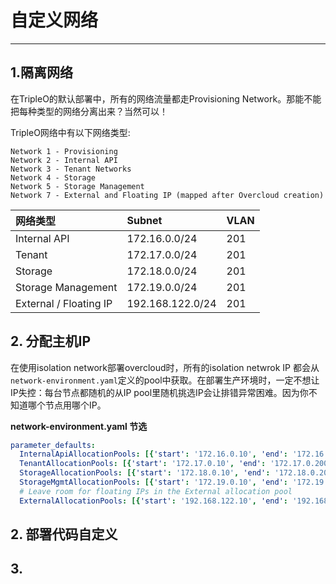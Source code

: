 # 自定义网络

---

## 1.隔离网络

在TripleO的默认部署中，所有的网络流量都走Provisioning Network。那能不能把每种类型的网络分离出来？当然可以！

TripleO网络中有以下网络类型:

```
Network 1 - Provisioning
Network 2 - Internal API
Network 3 - Tenant Networks
Network 4 - Storage
Network 5 - Storage Management
Network 7 - External and Floating IP (mapped after Overcloud creation)
```

| 网络类型 | Subnet | VLAN |
| :--- | :--- | :--- |
| Internal API | 172.16.0.0/24 | 201 |
| Tenant | 172.17.0.0/24 | 201 |
| Storage | 172.18.0.0/24 | 201 |
| Storage Management | 172.19.0.0/24 | 201 |
| External / Floating IP | 192.168.122.0/24 | 201 |

## 2. 分配主机IP

在使用isolation network部署overcloud时，所有的isolation netwrok IP 都会从`network-environment.yaml`定义的pool中获取。在部署生产环境时，一定不想让IP失控：每台节点都随机的从IP pool里随机挑选IP会让排错异常困难。因为你不知道哪个节点用哪个IP。

**network-environment.yaml 节选**

```yaml
parameter_defaults:
  InternalApiAllocationPools: [{'start': '172.16.0.10', 'end': '172.16.0.200'}]
  TenantAllocationPools: [{'start': '172.17.0.10', 'end': '172.17.0.200'}]
  StorageAllocationPools: [{'start': '172.18.0.10', 'end': '172.18.0.200'}]
  StorageMgmtAllocationPools: [{'start': '172.19.0.10', 'end': '172.19.0.200'}]
  # Leave room for floating IPs in the External allocation pool
  ExternalAllocationPools: [{'start': '192.168.122.10', 'end': '192.168.122.200'}]
```

## 2. 部署代码自定义

## 3.



